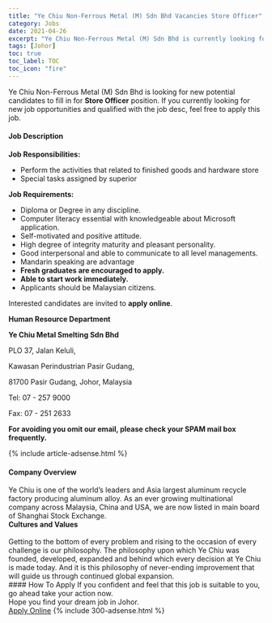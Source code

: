 ```yaml
---
title: "Ye Chiu Non-Ferrous Metal (M) Sdn Bhd Vacancies Store Officer" 
category: Jobs 
date: 2021-04-26 
excerpt: "Ye Chiu Non-Ferrous Metal (M) Sdn Bhd is currently looking for suitable person to fill in the Store Officer which based in Johor" 
tags: [Johor] 
toc: true 
toc_label: TOC 
toc_icon: "fire" 
--- 
```


<p>Ye Chiu Non-Ferrous Metal (M) Sdn Bhd is looking for new potential candidates to fill in for <b>Store Officer</b> position. If you currently looking for new job opportunities and qualified with the job desc, feel free to apply this job.
</p><div><div><h4>Job Description</h4></div><div><div><span><div><p><strong>Job Responsibilities:</strong></p><ul><li><span>Perform the activities that related to finished goods and hardware store</span></li><li><span>Special tasks assigned by superior</span></li></ul><p><strong>Job Requirements:</strong></p><ul><li>Diploma or Degree in any discipline.</li><li>Computer literacy essential with knowledgeable about Microsoft application.</li><li>Self-motivated and positive attitude.</li><li>High degree of integrity maturity and pleasant personality.</li><li>Good interpersonal and able to communicate to all level managements.</li><li>Mandarin speaking are advantage</li><li><strong>Fresh graduates are encouraged to apply.</strong></li><li><strong>Able to start work immediately.</strong></li><li>Applicants should be Malaysian citizens.</li></ul><p>Interested candidates are invited to&#160;<strong>apply online</strong>.</p><p><strong>Human Resource Department</strong></p><p><strong>Ye Chiu Metal Smelting Sdn Bhd</strong></p><p>PLO 37, Jalan Keluli,</p><p>Kawasan Perindustrian Pasir Gudang,</p><p>81700 Pasir Gudang, Johor, Malaysia</p><p>Tel: 07 - 257 9000</p><p>Fax: 07 - 251 2633</p><p><strong>For avoiding you omit our email, please check your SPAM mail box frequently.</strong></p></div></span></div></div></div> 
{% include article-adsense.html %} 
<div><div><h4>Company Overview</h4></div><div><div><span><div><div>
<div>
<div>Ye Chiu is one of the world&#8217;s leaders and Asia largest aluminum recycle factory producing aluminum alloy. As an ever growing multinational company across Malaysia, China and USA, we are now listed in main board of Shanghai Stock Exchange.</div>
<div><strong>Cultures and Values</strong></div>
<div><br>
Getting to the bottom of every problem and rising to the occasion of every challenge is our philosophy. The philosophy upon which Ye Chiu was founded, developed, expanded and behind which every decision at Ye Chiu is made today. And it is this philosophy of never-ending improvement that will guide us through continued global expansion.</div>
</div>
</div></div></span></div></div></div> 
#### How To Apply 
If you confident and feel that this job is suitable to you, go ahead take your action now. <br/> 
Hope you find your dream job in Johor. <br/> 
<a href="https://www.jobstreet.com.my/en/job/store-officer-4549000?jobId=jobstreet-my-job-4549000&" class="btn btn--info" target="_blank" rel="nofollow noopenner">Apply Online</a> 
{% include 300-adsense.html %} 